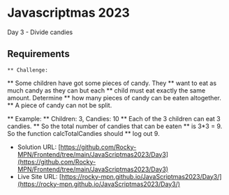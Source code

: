 # Javascriptmas 2023

Day 3 - Divide candies

## Requirements
    ** Challenge:
 ** Some children have got some pieces of candy. They 
 ** want to eat as much candy as they can but each 
 ** child must eat exactly the same amount. Determine 
 ** how many pieces of candy can be eaten altogether. 
 ** A piece of candy can not be split.
   
 ** Example:
 ** Children: 3, Candies: 10
 ** Each of the 3 children can eat 3 candies. 
 ** So the total number of candies that can be eaten 
 ** is 3*3 = 9. So the function calcTotalCandies should 
 ** log out 9.
 
- Solution URL: [https://github.com/Rocky-MPN/Frontend/tree/main/JavaScriptmas2023/Day3](https://github.com/Rocky-MPN/Frontend/tree/main/JavaScriptmas2023/Day3)
- Live Site URL: [https://rocky-mpn.github.io/JavaScriptmas2023/Day3/](https://rocky-mpn.github.io/JavaScriptmas2023/Day3/)

